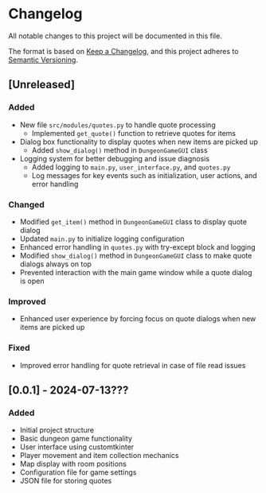 # Changelog

All notable changes to this project will be documented in this file.

The format is based on [Keep a Changelog](https://keepachangelog.com/en/1.0.0/),
and this project adheres to [Semantic Versioning](https://semver.org/spec/v2.0.0.html).

## [Unreleased]

### Added
- New file `src/modules/quotes.py` to handle quote processing
  - Implemented `get_quote()` function to retrieve quotes for items
- Dialog box functionality to display quotes when new items are picked up
  - Added `show_dialog()` method in `DungeonGameGUI` class
- Logging system for better debugging and issue diagnosis
  - Added logging to `main.py`, `user_interface.py`, and `quotes.py`
  - Log messages for key events such as initialization, user actions, and error handling

### Changed
- Modified `get_item()` method in `DungeonGameGUI` class to display quote dialog
- Updated `main.py` to initialize logging configuration
- Enhanced error handling in `quotes.py` with try-except block and logging
- Modified `show_dialog()` method in `DungeonGameGUI` class to make quote dialogs always on top
- Prevented interaction with the main game window while a quote dialog is open

### Improved
- Enhanced user experience by forcing focus on quote dialogs when new items are picked up
### Fixed
- Improved error handling for quote retrieval in case of file read issues

## [0.0.1] - 2024-07-13???

### Added
- Initial project structure
- Basic dungeon game functionality
- User interface using customtkinter
- Player movement and item collection mechanics
- Map display with room positions
- Configuration file for game settings
- JSON file for storing quotes
